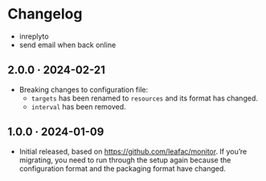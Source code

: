 # Changelog

- inreplyto
- send email when back online

## 2.0.0 · 2024-02-21

- Breaking changes to configuration file:
  - `targets` has been renamed to `resources` and its format has changed.
  - `interval` has been removed.

## 1.0.0 · 2024-01-09

- Initial released, based on https://github.com/leafac/monitor. If you’re migrating, you need to run through the setup again because the configuration format and the packaging format have changed.
